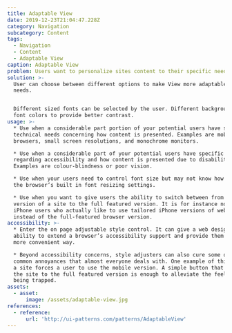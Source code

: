 ```yaml
---
title: Adaptable View
date: 2019-12-23T21:04:47.228Z
category: Navigation
subcategory: Content
tags:
  - Navigation
  - Content
  - Adaptable View
caption: Adaptable View
problem: Users want to personalize sites content to their specific needs.
solution: >-
  User can choose between different options to make View more adaptable to their
  needs.


  Different sized fonts can be selected by the user. Different backgrounds and
  font colors to provide better contrast.
usage: >-
  * Use when a considerable part portion of your potential users have specific
  technical needs concerning how content is presented. Examples are mobile
  browsers, small screen resolutions, and monochrome monitors.

  * Use when a considerable part of your potential users have specific needs to
  regarding accessibility and how content is presented due to disability.
  Examples are colour-blindness or poor vision.

  * Use when your users need to control font size but may not know how to use
  the browser’s built in font resizing settings.

  * Use when you want to give users the ability to switch between from a mobile
  version of a site to the full featured version. It is for instance not all
  iPhone users who actually like to use tailored iPhone versions of websites
  instead of the full-featured browser version.
accessibility: >-
  * Enter the on page adjustable style control. It can give a web designer the
  ability to extend a browser’s accessibility support and provide them in a much
  more convenient way.

  * Beyond accessibility concerns, style adjusters can also cure some of the
  common annoyances that almost everyone deals with. One example of this is when
  a site forces a user to use the mobile version. A simple button that switches
  the site to the full featured version is enough to alleviate the feeling of
  being trapped.
assets:
  - asset:
      image: /assets/adaptable-view.jpg
references:
  - reference:
      url: 'http://ui-patterns.com/patterns/AdaptableView'
---
```


